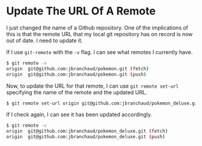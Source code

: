 # Update The URL Of A Remote

I just changed the name of a Github repository. One of the implications of
this is that the remote URL that my local git repository has on record is
now out of date. I need to update it.

If I use `git-remote` with the `-v` flag. I can see what remotes I currently
have.

```bash
$ git remote -v
origin  git@github.com:jbranchaud/pokemon.git (fetch)
origin  git@github.com:jbranchaud/pokemon.git (push)
```

Now, to update the URL for that remote, I can use `git remote set-url`
specifying the name of the remote and the updated URL.

```bash
$ git remote set-url origin git@github.com:jbranchaud/pokemon_deluxe.git
```

If I check again, I can see it has been updated accordingly.

```bash
$ git remote -v
origin  git@github.com:jbranchaud/pokemon_deluxe.git (fetch)
origin  git@github.com:jbranchaud/pokemon_deluxe.git (push)
```
